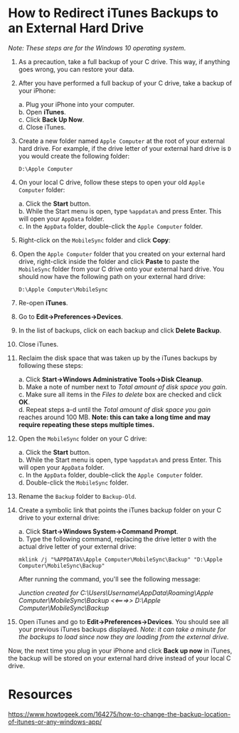 # How to Redirect iTunes Backups to an External Hard Drive

*Note: These steps are for the Windows 10 operating system*.

1. As a precaution, take a full backup of your C drive. This way, if anything goes wrong, you can restore your data.
2. After you have performed a full backup of your C drive, take a backup of your iPhone:

    a. Plug your iPhone into your computer.<br />
    b. Open **iTunes**.<br />
    c. Click **Back Up Now**.<br />
    d. Close iTunes.

3. Create a new folder named `Apple Computer` at the root of your external hard drive. For example, if the drive letter of your external hard drive is `D` you would create the following folder:
   
   `D:\Apple Computer`

3. On your local C drive, follow these steps to open your old `Apple Computer` folder:

   a. Click the **Start** button.<br />
   b. While the Start menu is open, type `%appdata%` and press Enter. This will open your `AppData` folder.<br />
   c. In the `AppData` folder, double-click the `Apple Computer` folder.

4. Right-click on the `MobileSync` folder and click **Copy**:

5. Open the `Apple Computer` folder that you created on your external hard drive, right-click inside the folder and click **Paste** to paste the `MobileSync` folder from your C drive onto your external hard drive. You should now have the following path on your external hard drive:

   `D:\Apple Computer\MobileSync`

6. Re-open **iTunes**.
7. Go to **Edit->Preferences->Devices**.
8. In the list of backups, click on each backup and click **Delete Backup**.
9. Close iTunes.
10. Reclaim the disk space that was taken up by the iTunes backups by following these steps:

    a. Click **Start->Windows Administrative Tools->Disk Cleanup**.<br />
    b. Make a note of number next to *Total amount of disk space you gain*.<br />
    c. Make sure all items in the *Files to delete* box are checked and click **OK**.<br />
    d. Repeat steps a-d until the  *Total amount of disk space you gain* reaches around 100 MB. **Note: this can take a long time and may require repeating these steps multiple times.**

11. Open the `MobileSync` folder on your C drive:

    a. Click the **Start** button.<br />
    b. While the Start menu is open, type `%appdata%` and press Enter. This will open your `AppData` folder.<br />
    c. In the `AppData` folder, double-click the `Apple Computer` folder.<br />
    d. Double-click the `MobileSync` folder.<br />

12. Rename the `Backup` folder to `Backup-Old`.

12. Create a symbolic link that points the iTunes backup folder on your C drive to your external drive:
 
    a. Click **Start->Windows System->Command Prompt**.<br />
    b. Type the following command, replacing the drive letter `D` with the actual drive letter of your external drive:<br />

       `mklink /j "%APPDATA%\Apple Computer\MobileSync\Backup" "D:\Apple Computer\MobileSync\Backup"`

       After running the command, you'll see the following message:

       *Junction created for C:\Users\Username\AppData\Roaming\Apple Computer\MobileSync\Backup <<===>> D:\Apple Computer\MobileSync\Backup*

13. Open iTunes and go to **Edit->Preferences->Devices**. You should see all your previous iTunes backups displayed. *Note: it can take a minute for the backups to load since now they are loading from the external drive.*

Now, the next time you plug in your iPhone and click **Back up now** in iTunes, the backup will be stored on your external hard drive instead of your local C drive.

# Resources

https://www.howtogeek.com/164275/how-to-change-the-backup-location-of-itunes-or-any-windows-app/
